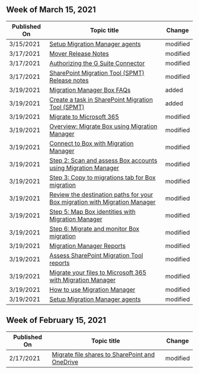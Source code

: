 <!-- This file is generated automatically each week. Changes made to this file will be overwritten.-->



## Week of March 15, 2021


| Published On |Topic title | Change |
|------|------------|--------|
| 3/15/2021 | [Setup Migration Manager agents](/SharepointMigration/mm-setup-clients) | modified |
| 3/17/2021 | [Mover Release Notes](/SharepointMigration/mover-release-notes) | modified |
| 3/17/2021 | [Authorizing the G Suite Connector](/SharepointMigration/mover-gsuite) | modified |
| 3/17/2021 | [SharePoint Migration Tool (SPMT) Release notes](/SharepointMigration/new-and-improved-features-in-the-sharepoint-migration-tool) | modified |
| 3/19/2021 | [Migration Manager Box FAQs](/SharepointMigration/mm-faqs-box) | added |
| 3/19/2021 | [Create a task in SharePoint Migration Tool (SPMT)](/SharepointMigration/spmt-create-task) | added |
| 3/19/2021 | [Migrate to Microsoft 365](/SharepointMigration/migrate-to-sharepoint-online) | modified |
| 3/19/2021 | [Overview: Migrate Box using Migration Manager](/SharepointMigration/mm-box-overview) | modified |
| 3/19/2021 | [Connect to Box with Migration Manager](/SharepointMigration/mm-box-step1-connect) | modified |
| 3/19/2021 | [Step 2: Scan and assess Box accounts using Migration Manager](/SharepointMigration/mm-box-step2-scan-assess) | modified |
| 3/19/2021 | [Step 3: Copy to migrations tab for Box migration](/SharepointMigration/mm-box-step3-copy-to-migrations) | modified |
| 3/19/2021 | [Review the destination paths for your Box migration with Migration Manager](/SharepointMigration/mm-box-step4-review-destinations) | modified |
| 3/19/2021 | [Step 5: Map Box identities with Migration Manager](/SharepointMigration/mm-box-step5-map-identities) | modified |
| 3/19/2021 | [Step 6: Migrate and monitor Box migration](/SharepointMigration/mm-box-step6-migrate-monitor) | modified |
| 3/19/2021 | [Migration Manager Reports](/SharepointMigration/mm-reports) | modified |
| 3/19/2021 | [Assess SharePoint Migration Tool reports](/SharepointMigration/using-the-sharepoint-migration-tool-reports) | modified |
| 3/19/2021 | [Migrate your files to Microsoft 365 with Migration Manager](/SharepointMigration/mm-get-started) | modified |
| 3/19/2021 | [How to use Migration Manager](/SharepointMigration/mm-how-to-use) | modified |
| 3/19/2021 | [Setup Migration Manager agents](/SharepointMigration/mm-setup-clients) | modified |


## Week of February 15, 2021


| Published On |Topic title | Change |
|------|------------|--------|
| 2/17/2021 | [Migrate file shares to SharePoint and OneDrive](/SharepointMigration/fileshare-to-odsp-migration-guide) | modified |
